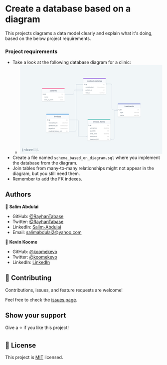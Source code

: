 # Create a database based on a diagram

This projects diagrams a data model clearly and explain what it's doing, based on the below project requirements.

### Project requirements
- Take a look at the following database diagram for a clinic:
     -   <img src="./clinic_diagram.png" alt="Clinic diagram" width="1000px" />
- Create a file named `schema_based_on_diagram.sql` where you implement the database from the diagram.
- Join tables from many-to-many relationships might not appear in the diagram, but you still need them.
- Remember to add the FK indexes.

## Authors

👤 **Salim Abdulai**

- GitHub: [@RayhanTabase](https://github.com/RayhanTabase)
- Twitter: [@RayhanTabase](https://twitter.com/@RayhanTabase)
- LinkedIn: [Salim-Abdulai](https://linkedin.com/in/salim-abdulai-5430065b)
- Email: salimabdulai2@yahoo.com

👤 **Kevin Koome**

- GitHub: [@koomekevo](https://github.com/koomekevo)
- Twitter: [@koomekevo](https://twitter.com/koomekevo)
- LinkedIn: [LinkedIn](https://ke.linkedin.com/in/kevin-koome-aab84186)

## 🤝 Contributing

Contributions, issues, and feature requests are welcome!

Feel free to check the [issues page](../../issues/).

## Show your support

Give a ⭐️ if you like this project!

## 📝 License

This project is [MIT](./MIT.md) licensed.